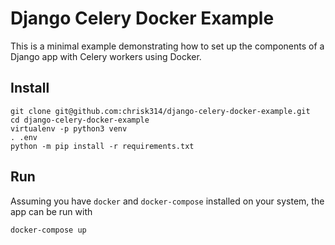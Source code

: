 # Django Celery Docker Example
This is a minimal example demonstrating how to set up the components of a Django app with Celery
workers using Docker.

## Install

```
git clone git@github.com:chrisk314/django-celery-docker-example.git
cd django-celery-docker-example
virtualenv -p python3 venv
. .env
python -m pip install -r requirements.txt
```

## Run

Assuming you have `docker` and `docker-compose` installed on your system, the app can be run with
```
docker-compose up
```
